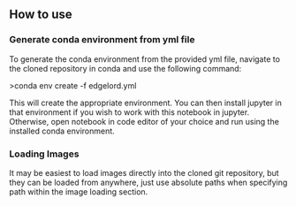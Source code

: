 ## How to use

### Generate conda environment from yml file

To generate the conda environment from the provided yml file, navigate to the cloned repository in conda and use the following command: 


\>conda env create -f edgelord.yml

This will create the appropriate environment. You can then install jupyter in that environment if you wish to work with this notebook in jupyter. Otherwise, open notebook in code editor of your choice and run using the installed conda environment. 
 
### Loading Images

It may be easiest to load images directly into the cloned git repository, but they can be loaded from anywhere, just use absolute paths when specifying path within the image loading section.
